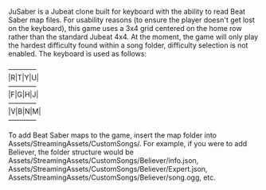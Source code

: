 JuSaber is a Jubeat clone built for keyboard with the ability to read
Beat Saber map files. For usability reasons (to ensure the player doesn't get
lost on the keyboard), this game uses a 3x4 grid centered on the home row rather
than the standard Jubeat 4x4. At the moment, the game will only play the hardest
difficulty found within a song folder, difficulty selection is not enabled.
The keyboard is used as follows:

 ––––––––\
|R|T|Y|U|\
 ––––––––\
|F|G|H|J|\
 ––––––––\
|V|B|N|M|\
 ––––––––

To add Beat Saber maps to the game, insert the map folder into
Assets/StreamingAssets/CustomSongs/. For example, if you were to add Believer,
the folder structure would be
Assets/StreamingAssets/CustomSongs/Believer/info.json,
Assets/StreamingAssets/CustomSongs/Believer/Expert.json,
Assets/StreamingAssets/CustomSongs/Believer/song.ogg,
etc.
